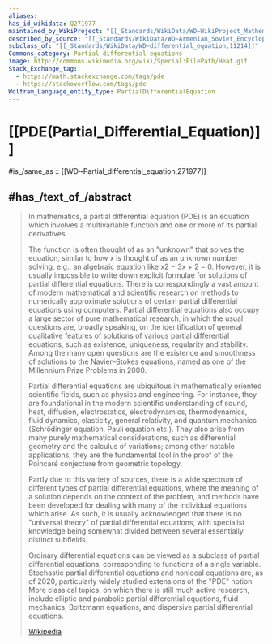 ```yaml
---
aliases:
has_id_wikidata: Q271977
maintained_by_WikiProject: "[[_Standards/WikiData/WD~WikiProject_Mathematics,8487137]]"
described_by_source: "[[_Standards/WikiData/WD~Armenian_Soviet_Encyclopedia,_vol._7,123625363]]"
subclass_of: "[[_Standards/WikiData/WD~differential_equation,11214]]"
Commons_category: Partial differential equations
image: http://commons.wikimedia.org/wiki/Special:FilePath/Heat.gif
Stack_Exchange_tag:
  - https://math.stackexchange.com/tags/pde
  - https://stackoverflow.com/tags/pde
Wolfram_Language_entity_type: PartialDifferentialEquation
---
```


# [[PDE(Partial_Differential_Equation)]] 

#is_/same_as :: [[WD~Partial_differential_equation,271977]] 

## #has_/text_of_/abstract 

> In mathematics, a partial differential equation (PDE) is an equation which involves a multivariable function and one or more of its partial derivatives.
>
> The function is often thought of as an "unknown" that solves the equation, 
> similar to how x is thought of as an unknown number solving, e.g., an algebraic equation like x2 − 3x + 2 = 0. However, it is usually impossible to write down explicit formulae for solutions of partial differential equations. There is correspondingly a vast amount of modern mathematical and scientific research on methods to numerically approximate solutions of certain partial differential equations using computers. Partial differential equations also occupy a large sector of pure mathematical research, in which the usual questions are, broadly speaking, on the identification of general qualitative features of solutions of various partial differential equations, such as existence, uniqueness, regularity and stability. Among the many open questions are the existence and smoothness of solutions to the Navier–Stokes equations, named as one of the Millennium Prize Problems in 2000.
>
> Partial differential equations are ubiquitous in mathematically oriented scientific fields, such as physics and engineering. For instance, they are foundational in the modern scientific understanding of sound, heat, diffusion, electrostatics, electrodynamics, thermodynamics, fluid dynamics, elasticity, general relativity, and quantum mechanics (Schrödinger equation, Pauli equation etc.). They also arise from many purely mathematical considerations, such as differential geometry and the calculus of variations; among other notable applications, they are the fundamental tool in the proof of the Poincaré conjecture from geometric topology.
>
> Partly due to this variety of sources, there is a wide spectrum of different types of partial differential equations, where the meaning of a solution depends on the context of the problem, and methods have been developed for dealing with many of the individual equations which arise. As such, it is usually acknowledged that there is no "universal theory" of partial differential equations, with specialist knowledge being somewhat divided between several essentially distinct subfields.
>
> Ordinary differential equations can be viewed as a subclass of partial differential equations, corresponding to functions of a single variable. Stochastic partial differential equations and nonlocal equations are, as of 2020, particularly widely studied extensions of the "PDE" notion. More classical topics, on which there is still much active research, include elliptic and parabolic partial differential equations, fluid mechanics, Boltzmann equations, and dispersive partial differential equations.
>
> [Wikipedia](https://en.wikipedia.org/wiki/Partial%20differential%20equation) 

